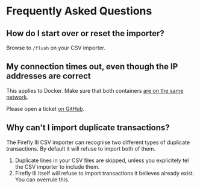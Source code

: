 # Frequently Asked Questions

## How do I start over or reset the importer?

Browse to `/flush` on your CSV importer.

## My connection times out, even though the IP addresses are correct

This applies to Docker. Make sure that both containers [are on the same network](https://old.reddit.com/r/FireflyIII/comments/fuur8o/csvimporter_connection_timeout/).

Please open a ticket [on GitHub](https://github.com/firefly-iii/firefly-iii/).

## Why can't I import duplicate transactions?

The Firefly III CSV importer can recognise two different types of duplicate transactions. By default it will refuse to import both of them.

1. Duplicate lines in your CSV files are skipped, unless you explicitely tel the CSV importer to include them.
2. Firefly III itself will refuse to import transactions it believes already exist. You can overrule this.
